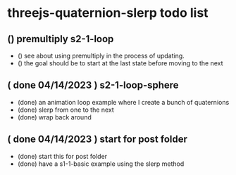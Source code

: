 # threejs-quaternion-slerp todo list

## () premultiply s2-1-loop
* () see about using premultiply in the process of updating.
* () the goal should be to start at the last state before moving to the next

## ( done 04/14/2023 ) s2-1-loop-sphere
* (done) an animation loop example where I create a bunch of quaternions
* (done) slerp from one to the next
* (done) wrap back around

## ( done 04/14/2023 ) start for post folder
* (done) start this for post folder
* (done) have a s1-1-basic example using the slerp method
